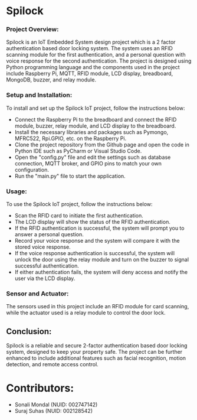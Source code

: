 # Spilock
### Project Overview:
Spilock is an IoT Embedded System design project which is a 2 factor authentication based door locking system. The system uses an RFID scanning module for the first authentication, and a personal question with voice response for the second authentication. The project is designed using Python programming language and the components used in the project include Raspberry Pi, MQTT, RFID module, LCD display, breadboard, MongoDB, buzzer, and relay module.

### Setup and Installation:
To install and set up the Spilock IoT project, follow the instructions below:

- Connect the Raspberry Pi to the breadboard and connect the RFID module, buzzer, relay module, and LCD display to the breadboard.
- Install the necessary libraries and packages such as Pymongo, MFRC522, Rpi.GPIO, etc. on the Raspberry Pi.
- Clone the project repository from the Github page and open the code in Python IDE such as PyCharm or Visual Studio Code.
- Open the "config.py" file and edit the settings such as database connection, MQTT broker, and GPIO pins to match your own configuration.
- Run the "main.py" file to start the application.

### Usage:
To use the Spilock IoT project, follow the instructions below:

- Scan the RFID card to initiate the first authentication.
- The LCD display will show the status of the RFID authentication.
- If the RFID authentication is successful, the system will prompt you to answer a personal question.
- Record your voice response and the system will compare it with the stored voice response.
- If the voice response authentication is successful, the system will unlock the door using the relay module and turn on the buzzer to signal successful authentication.
- If either authentication fails, the system will deny access and notify the user via the LCD display.

### Sensor and Actuator:
The sensors used in this project include an RFID module for card scanning, while the actuator used is a relay module to control the door lock.

## Conclusion:
Spilock is a reliable and secure 2-factor authentication based door locking system, designed to keep your property safe. The project can be further enhanced to include additional features such as facial recognition, motion detection, and remote access control.

# Contributors:
- Sonali Mondal (NUID: 002747142)
- Suraj Suhas (NUID: 002128542)
